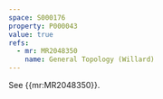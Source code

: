 ```yaml
---
space: S000176
property: P000043
value: true
refs:
  - mr: MR2048350
    name: General Topology (Willard)
---
```


See {{mr:MR2048350}}.
